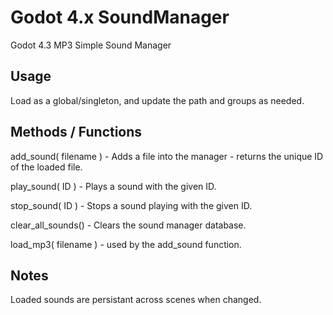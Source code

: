 # Godot 4.x SoundManager
Godot 4.3 MP3 Simple Sound Manager

## Usage

Load as a global/singleton, and update the path and groups as needed.

## Methods / Functions

add_sound( filename ) - Adds a file into the manager - returns the unique ID of the loaded file.

play_sound( ID ) - Plays a sound with the given ID.

stop_sound( ID ) - Stops a sound playing with the given ID.

clear_all_sounds() - Clears the sound manager database.

load_mp3( filename ) - used by the add_sound function.

## Notes

Loaded sounds are persistant across scenes when changed.
